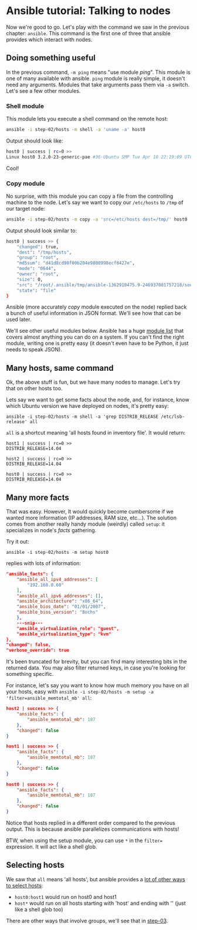 # Ansible tutorial: Talking to nodes

Now we're good to go. Let's play with the command we saw in the previous
chapter: `ansible`. This command is the first one of three that ansible
provides which interact with nodes.

## Doing something useful

In the previous command, `-m ping` means "use module _ping_". This module is
one of many available with ansible. `ping` module is really simple, it doesn't
need any arguments. Modules that take arguments pass them via `-a` switch.
Let's see a few other modules.

### Shell module

This module lets you execute a shell command on the remote host:

```bash
ansible -i step-02/hosts -m shell -a 'uname -a' host0
```

Output should look like:

```bash
host0 | success | rc=0 >>
Linux host0 3.2.0-23-generic-pae #36-Ubuntu SMP Tue Apr 10 22:19:09 UTC 2012 i686 i686 i386 GNU/Linux
```

Cool!

### Copy module

No surprise, with this module you can copy a file from the controlling machine
to the node. Let's say we want to copy our `/etc/hosts` to `/tmp` of our target
node:

```bash
ansible -i step-02/hosts -m copy -a 'src=/etc/hosts dest=/tmp/' host0
```

Output should look similar to:

```bash
host0 | success >> {
    "changed": true,
    "dest": "/tmp/hosts",
    "group": "root",
    "md5sum": "d41d8cd98f00b204e9800998ecf8427e",
    "mode": "0644",
    "owner": "root",
    "size": 0,
    "src": "/root/.ansible/tmp/ansible-1362910475.9-246937081757218/source",
    "state": "file"
}
```

Ansible (more accurately _copy_ module executed on the node) replied back a
bunch of useful information in JSON format. We'll see how that can be used
later.

We'll see other useful modules below. Ansible has a huge [module
list](http://docs.ansible.com/list_of_all_modules.html) that covers almost
anything you can do on a system. If you can't find the right module, writing
one is pretty easy (it doesn't even have to be Python, it just needs to speak
JSON).

## Many hosts, same command

Ok, the above stuff is fun, but we have many nodes to manage. Let's try that on
other hosts too.

Lets say we want to get some facts about the node, and, for instance,
know which Ubuntu version we have deployed on nodes, it's pretty easy:

    ansible -i step-02/hosts -m shell -a 'grep DISTRIB_RELEASE /etc/lsb-release' all

`all` is a shortcut meaning 'all hosts found in inventory file'. It would
return:

    host1 | success | rc=0 >>
    DISTRIB_RELEASE=14.04

    host2 | success | rc=0 >>
    DISTRIB_RELEASE=14.04

    host0 | success | rc=0 >>
    DISTRIB_RELEASE=14.04

## Many more facts

That was easy. However, It would quickly become cumbersome if we
wanted more information (IP addresses, RAM size, etc...). The solution
comes from another really handy module (weirdly) called `setup`: it
specializes in node's _facts_ gathering.

Try it out:

    ansible -i step-02/hosts -m setup host0

replies with lots of information:

```json
"ansible_facts": {
    "ansible_all_ipv4_addresses": [
        "192.168.0.60"
    ],
    "ansible_all_ipv6_addresses": [],
    "ansible_architecture": "x86_64",
    "ansible_bios_date": "01/01/2007",
    "ansible_bios_version": "Bochs"
    },
    ---snip---
    "ansible_virtualization_role": "guest",
    "ansible_virtualization_type": "kvm"
},
"changed": false,
"verbose_override": true
```

It's been truncated for brevity, but you can find many interesting bits in the
returned data. You may also filter returned keys, in case you're looking for
something specific.

For instance, let's say you want to know how much memory you have on all your
hosts, easy with `ansible -i step-02/hosts -m setup -a
'filter=ansible_memtotal_mb' all`:

```json
host2 | success >> {
    "ansible_facts": {
        "ansible_memtotal_mb": 187
    },
    "changed": false
}

host1 | success >> {
    "ansible_facts": {
        "ansible_memtotal_mb": 187
    },
    "changed": false
}

host0 | success >> {
    "ansible_facts": {
        "ansible_memtotal_mb": 187
    },
    "changed": false
}
```

Notice that hosts replied in a different order compared to the previous output.
This is because ansible parallelizes communications with hosts!

BTW, when using the setup module, you can use `*` in the `filter=` expression.
It will act like a shell glob.

## Selecting hosts

We saw that `all` means 'all hosts', but ansible provides a [lot of other ways
to select hosts](http://docs.ansible.com/intro_patterns.html):

- `host0:host1` would run on host0 and
  host1
- `host*` would run on all hosts starting with 'host' and ending
  with '' (just like a shell glob too)

There are other ways that involve groups, we'll see that in
[step-03](https://github.com/leucos/ansible-tuto/tree/master/step-03).
